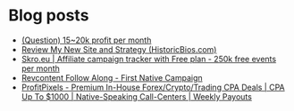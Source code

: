 # Blog posts
<!-- BLOG-POST-LIST:START -->
- [&lpar;Question&rpar; 15~20k profit per month](https://afflift.com/f/threads/question-15-20k-profit-per-month.10173/)
- [Review My New Site and Strategy &lpar;HistoricBios.com&rpar;](https://afflift.com/f/threads/review-my-new-site-and-strategy-historicbios-com.9378/)
- [Skro.eu | Affiliate campaign tracker with Free plan - 250k free events per month](https://afflift.com/f/threads/skro-eu-affiliate-campaign-tracker-with-free-plan-250k-free-events-per-month.7260/)
- [Revcontent Follow Along - First Native Campaign](https://afflift.com/f/threads/revcontent-follow-along-first-native-campaign.10092/)
- [ProfitPixels - Premium In-House Forex/Crypto/Trading CPA Deals | CPA Up To $1000 | Native-Speaking Call-Centers | Weekly Payouts](https://afflift.com/f/threads/profitpixels-premium-in-house-forex-crypto-trading-cpa-deals-cpa-up-to-1000-native-speaking-call-centers-weekly-payouts.5582/)
<!-- BLOG-POST-LIST:END -->
